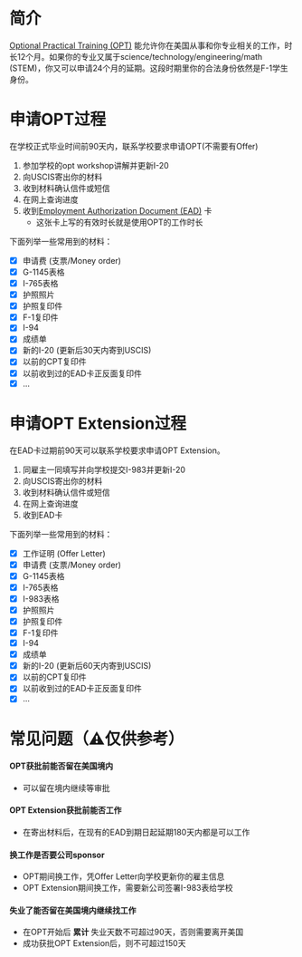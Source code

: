 # 简介
[Optional Practical Training (OPT)](https://www.uscis.gov/working-in-the-united-states/students-and-exchange-visitors/optional-practical-training-opt-for-f-1-students) 能允许你在美国从事和你专业相关的工作，时长12个月。如果你的专业又属于science/technology/engineering/math (STEM)，你又可以申请24个月的延期。这段时期里你的合法身份依然是F-1学生身份。

# 申请OPT过程
在学校正式毕业时间前90天内，联系学校要求申请OPT(不需要有Offer)
1. 参加学校的opt workshop讲解并更新I-20
2. 向USCIS寄出你的材料
3. 收到材料确认信件或短信
4. 在网上查询进度
5. 收到[Employment Authorization Document (EAD)](https://www.uscis.gov/green-card/green-card-processes-and-procedures/employment-authorization-document) 卡
   - 这张卡上写的有效时长就是使用OPT的工作时长

下面列举一些常用到的材料：  
- [x] 申请费 (支票/Money order)  
- [x] G-1145表格  
- [x] I-765表格  
- [x] 护照照片  
- [x] 护照复印件  
- [x] F-1复印件  
- [x] I-94  
- [x] 成绩单  
- [x] 新的I-20 (更新后30天内寄到USCIS)  
- [x] 以前的CPT复印件  
- [x] 以前收到过的EAD卡正反面复印件  
- [x] ...

# 申请OPT Extension过程
在EAD卡过期前90天可以联系学校要求申请OPT Extension。
1. 同雇主一同填写并向学校提交I-983并更新I-20
2. 向USCIS寄出你的材料
3. 收到材料确认信件或短信
4. 在网上查询进度
5. 收到EAD卡

下面列举一些常用到的材料：
- [x] 工作证明 (Offer Letter)
- [x] 申请费 (支票/Money order)
- [x] G-1145表格  
- [x] I-765表格  
- [x] I-983表格  
- [x] 护照照片  
- [x] 护照复印件  
- [x] F-1复印件  
- [x] I-94  
- [x] 成绩单  
- [x] 新的I-20 (更新后60天内寄到USCIS)  
- [x] 以前的CPT复印件  
- [x] 以前收到过的EAD卡正反面复印件  
- [x] ...

# 常见问题（⚠️仅供参考）
#### OPT获批前能否留在美国境内
- 可以留在境内继续等审批

#### OPT Extension获批前能否工作
- 在寄出材料后，在现有的EAD到期日起延期180天内都是可以工作

#### 换工作是否要公司sponsor
- OPT期间换工作，凭Offer Letter向学校更新你的雇主信息
- OPT Extension期间换工作，需要新公司签署I-983表给学校

#### 失业了能否留在美国境内继续找工作
- 在OPT开始后 **累计** 失业天数不可超过90天，否则需要离开美国
- 成功获批OPT Extension后，则不可超过150天
